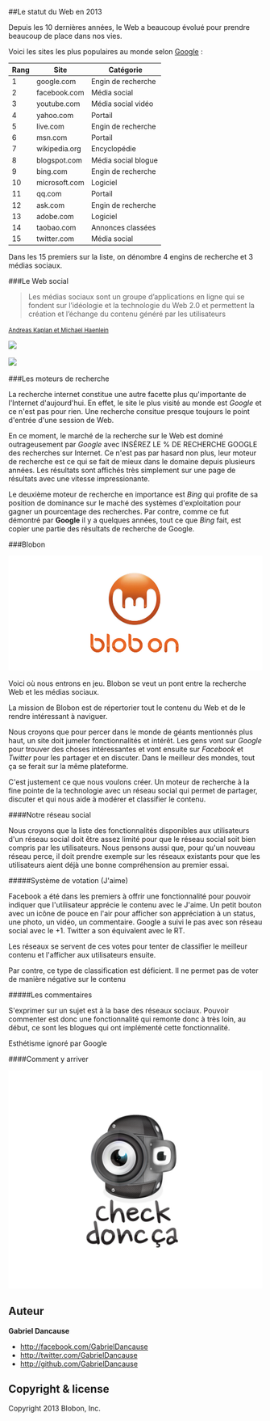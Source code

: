 

##Le statut du Web en 2013

Depuis les 10 dernières années, le Web a beaucoup évolué pour prendre beaucoup de place dans nos vies. 

Voici les sites les plus populaires au monde selon [Google](http://www.google.com/adplanner/static/top1000/) :  

Rang | Site | Catégorie
--- | --- | ---
1  | google.com | Engin de recherche
2  | facebook.com | Média social
3  | youtube.com | Média social vidéo
4  | yahoo.com | Portail
5  | live.com | Engin de recherche
6  | msn.com | Portail
7  | wikipedia.org | Encyclopédie
8  | blogspot.com | Média social blogue
9  | bing.com | Engin de recherche
10 | microsoft.com | Logiciel
11 | qq.com | Portail
12 | ask.com | Engin de recherche
13 | adobe.com | Logiciel
14 | taobao.com | Annonces classées
15 | twitter.com | Média social

Dans les 15 premiers sur la liste, on dénombre 4 engins de recherche et 3 médias sociaux. 

###Le Web social

> Les médias sociaux sont un groupe d’applications en ligne qui se fondent sur l’idéologie et la technologie du Web 2.0 et permettent la création et l’échange du contenu généré par les utilisateurs

<small>[Andreas Kaplan et Michael Haenlein](http://fr.wikipedia.org/wiki/M%C3%A9dias_sociaux)</small>

![](img/facebook.jpg)

![](img/twitter.jpg)

###Les moteurs de recherche

La recherche internet constitue une autre facette plus qu'importante de l'Internet d'aujourd'hui. En effet, le site le plus visité au monde est *Google* et ce n'est pas pour rien. Une recherche consitue presque toujours le point d'entrée d'une session de Web. 

En ce moment, le marché de la recherche sur le Web est dominé outrageusement par *Google* avec INSÉREZ LE % DE RECHERCHE GOOGLE des recherches sur Internet. Ce n'est pas par hasard non plus, leur moteur de recherche est ce qui se fait de mieux dans le domaine depuis plusieurs années. Les résultats sont affichés très simplement sur une page de résultats avec une vitesse impressionante.

Le deuxième moteur de recherche en importance est *Bing* qui profite de sa position de dominance sur le maché des systèmes d'exploitation pour gagner un pourcentage des recherches. Par contre, comme ce fut démontré par **Google** il y a quelques années, tout ce que *Bing* fait, est copier une partie des résultats de recherche de Google.

###Blobon

![](img/blobon.jpg)

Voici où nous entrons en jeu. Blobon se veut un pont entre la recherche Web et les médias sociaux.

La mission de Blobon est de répertorier tout le contenu du Web et de le rendre intéressant à naviguer.

Nous croyons que pour percer dans le monde de géants mentionnés plus haut, un site doit jumeler fonctionnalités et intérêt. Les gens vont sur *Google* pour trouver des choses intéressantes et vont ensuite sur *Facebook* et *Twitter* pour les partager et en discuter. Dans le meilleur des mondes, tout ça se ferait sur la même plateforme.  

C'est justement ce que nous voulons créer. Un moteur de recherche à la fine pointe de la technologie avec un réseau social qui permet de partager, discuter et qui nous aide à modérer et classifier le contenu. 

####Notre réseau social

Nous croyons que la liste des fonctionnalités disponibles aux utilisateurs d'un réseau social doit être assez limité pour que le réseau social soit bien compris par les utilisateurs. Nous pensons aussi que, pour qu'un nouveau réseau perce, il doit prendre exemple sur les réseaux existants pour que les utilisateurs aient déjà une bonne compréhension au premier essai.

#####Système de votation (J'aime)

Facebook a été dans les premiers à offrir une fonctionnalité pour pouvoir indiquer que l'utilisateur apprécie le contenu avec le J'aime. Un petit bouton avec un icône de pouce en l'air pour afficher son appréciation à un status, une photo, un vidéo, un commentaire. Google a suivi le pas avec son réseau social avec le +1. Twitter a son équivalent avec le RT. 

Les réseaux se servent de ces votes pour tenter de classifier le meilleur contenu et l'afficher aux utilisateurs ensuite.

Par contre, ce type de classification est déficient. Il ne permet pas de voter de manière négative sur le contenu 


#####Les commentaires

S'exprimer sur un sujet est à la base des réseaux sociaux. Pouvoir commenter est donc une fonctionnalité qui remonte donc à très loin, au début, ce sont les blogues qui ont implémenté cette fonctionnalité. 

Esthétisme ignoré par Google


####Comment y arriver

![](img/cdc.jpeg)




Auteur
-------

**Gabriel Dancause**

+ http://facebook.com/GabrielDancause
+ http://twitter.com/GabrielDancause
+ http://github.com/GabrielDancause


Copyright & license
---------------------

Copyright 2013 Blobon, Inc.

